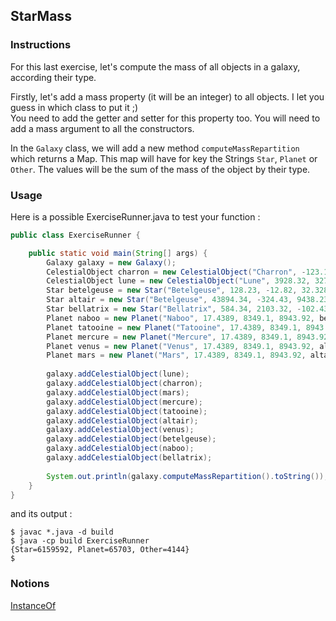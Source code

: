 ## StarMass

### Instructions

For this last exercise, let's compute the mass of all objects in a galaxy, according their type.

Firstly, let's add a mass property (it will be an integer) to all objects. I let you guess in which class to put it ;)  
You need to add the getter and setter for this property too. You will need to add a mass argument to all the constructors.

In the `Galaxy` class, we will add a new method `computeMassRepartition` which returns a Map. This map will have for key the Strings `Star`, `Planet` or `Other`. The values will be the sum of the mass of the object by their type.

### Usage

Here is a possible ExerciseRunner.java to test your function :

```java
public class ExerciseRunner {

    public static void main(String[] args) {
        Galaxy galaxy = new Galaxy();
        CelestialObject charron = new CelestialObject("Charron", -123.12, 392.238, 32.31, 157);
        CelestialObject lune = new CelestialObject("Lune", 3928.32, 327.239, -12.92, 3987);
        Star betelgeuse = new Star("Betelgeuse", 128.23, -12.82, 32.328, 1289.3, 538595);
        Star altair = new Star("Betelgeuse", 43894.34, -324.43, 9438.23, 123.54, 137273);
        Star bellatrix = new Star("Bellatrix", 584.34, 2103.32, -102.43, 413.2, 5483724);
        Planet naboo = new Planet("Naboo", 17.4389, 8349.1, 8943.92, betelgeuse, 32454);
        Planet tatooine = new Planet("Tatooine", 17.4389, 8349.1, 8943.92, betelgeuse, 2345);
        Planet mercure = new Planet("Mercure", 17.4389, 8349.1, 8943.92, altair, 19438);
        Planet venus = new Planet("Venus", 17.4389, 8349.1, 8943.92, altair, 9283);
        Planet mars = new Planet("Mars", 17.4389, 8349.1, 8943.92, altair, 2183);
        
        galaxy.addCelestialObject(lune);
        galaxy.addCelestialObject(charron);
        galaxy.addCelestialObject(mars);
        galaxy.addCelestialObject(mercure);
        galaxy.addCelestialObject(tatooine);
        galaxy.addCelestialObject(altair);
        galaxy.addCelestialObject(venus);
        galaxy.addCelestialObject(betelgeuse);
        galaxy.addCelestialObject(naboo);
        galaxy.addCelestialObject(bellatrix);
        
        System.out.println(galaxy.computeMassRepartition().toString());
    }
}
```

and its output :

```shell
$ javac *.java -d build
$ java -cp build ExerciseRunner 
{Star=6159592, Planet=65703, Other=4144}
$ 
```

### Notions

[InstanceOf](https://www.baeldung.com/java-instanceof)
